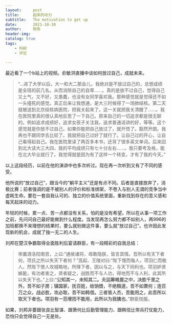 ```yaml
---
layout:     post
title:      起床的动力
subtitle:   The motivation to get up
date:       2021-10-30
author:     陈陈
header-img:
catalog: true
tags:
    - 科研
    - 评论

---
```


最近看了一个b站上的视频。俞敏洪直播中谈如何放过自己，成就未来。

> “...进了大学以后，大一和大二那会儿，我绝对是不放过自己的，总想成绩是全班的前几名。从而消除自己的自卑......。真的是放不过自己，觉得自己又土气，又不好，又愚蠢，也没有女同学喜欢我。那种感觉就是觉得还不如一头撞死的感觉。真正后来让我想通，是大三时候得了一场肺结核。第二天就被送到北京结核病医院，把我关起来了。这一关就把我关清醒了......。我在医院里真的很认真地反思了一下自己。原来自己的一切追求都是很无聊的。例如追求成绩好，追求女孩子关注我，追求普通话讲的好，等等。这个感觉就是你放不过自己。如果你能把自己放过了，就开悟了。豁然开朗。我再也不跟同学去比较了。我就把自己过好了就行了。让自己过的开心，让自己看得起自己。我在医院里读了两百多本书，还背了很多英文单词。后来回到北大读大三大四，我的平均成绩只有七十分左右......。我只要考及格，能在北大毕业就行了。我觉得就是因为有了这样一个转变，才有了我的今天。”

以上这段经历，以前在他的演讲中也多次听过。现在再一次听到又有了不同的感受。

他所说的“放过自己”，跟当今的“躺平主义”还是有点不同。后者是直接放弃了，消极比赛；前者强调的是不被别人的评价和标准绑架，不卷入与别人无谓的竞争当中虚耗生命。要在一套自我认可的、独立的价值系统里面，重新找到存在的意义感和每天起床的动力。

年轻的时候，累一点、苦一点都没有关系，怕的是没有希望。所以在从事一项工作之前，先问问自己最好能做到什么程度。当发现再怎么努力都不如别人，再996的加班都换不来理想的结果时，要么就别做这件事，要么就“放过自己”。也许因此发现新的机会，成就了独一无二的人生。

刘邦在楚汉争霸取得全面胜利后宴请群臣，有一段精彩的自我总结：
> 帝置酒洛阳南宫，上曰:“通侯诸将，毋敢隐朕，皆言其情。吾所以有天下者何，项氏之所以失天下者何？”高起、王陵对曰:“陛下慢而侮人，项羽仁而敬人。然陛下使人攻城略地，所降下者，因以与之，与天下同利也。项羽妒贤嫉能，有功者害之，贤者疑之，战胜而不与人功，得地而不与人利，此其所以失天下也。”上曰:“**公知其一，未知其二。夫运筹帷屋之中，决胜千里之外，吾不如子房；镇国家，抚百姓，给饷馈，不绝粮道，吾不如萧何；连百万之众，战必胜，攻必取，吾不如韩信。三者皆人杰，吾能用之，此吾所以取天下者也。项羽有一范增而不能用，此所以为我擒也**。”群臣悦服。

如果，刘邦非要跟张良比智谋、跟箫何比后勤管理能力、跟韩信比带兵打仗能力，恐怕只会觉得自己一无是处。
